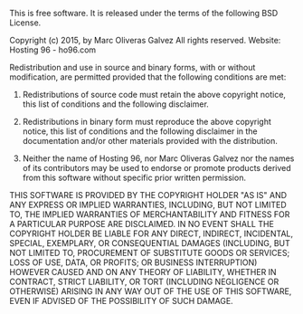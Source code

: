 This is free software. It is released under the terms of the following BSD License.

Copyright (c) 2015, by Marc Oliveras Galvez All rights reserved.
Website: Hosting 96 - ho96.com 

Redistribution and use in source and binary forms, with or without modification, are
permitted provided that the following conditions are met: 

1. Redistributions of source code must retain the above copyright notice, this list of
conditions and the following disclaimer.

2. Redistributions in binary form must reproduce the above copyright notice, this list
of conditions and the following disclaimer in the documentation and/or other materials
provided with the distribution.

3. Neither the name of Hosting 96, nor Marc Oliveras Galvez nor the names of its contributors
may be used to endorse or promote products derived from this software without specific prior
written permission.

THIS SOFTWARE IS PROVIDED BY THE COPYRIGHT HOLDER "AS IS" AND ANY EXPRESS OR IMPLIED
WARRANTIES, INCLUDING, BUT NOT LIMITED TO, THE IMPLIED WARRANTIES OF MERCHANTABILITY
AND FITNESS FOR A PARTICULAR PURPOSE ARE DISCLAIMED. IN NO EVENT SHALL THE COPYRIGHT
HOLDER BE LIABLE FOR ANY DIRECT, INDIRECT, INCIDENTAL, SPECIAL, EXEMPLARY, OR CONSEQUENTIAL
DAMAGES (INCLUDING, BUT NOT LIMITED TO, PROCUREMENT OF SUBSTITUTE GOODS OR SERVICES; LOSS
OF USE, DATA, OR PROFITS; OR BUSINESS INTERRUPTION) HOWEVER CAUSED AND ON ANY THEORY OF
LIABILITY, WHETHER IN CONTRACT, STRICT LIABILITY, OR TORT (INCLUDING NEGLIGENCE OR OTHERWISE)
ARISING IN ANY WAY OUT OF THE USE OF THIS SOFTWARE, EVEN IF ADVISED OF THE POSSIBILITY OF
SUCH DAMAGE.

